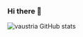 ### Hi there 👋

![vaustria GitHub stats](https://github-readme-stats.vercel.app/api?username=anuraghazra&show_icons=true&theme=transparent)
